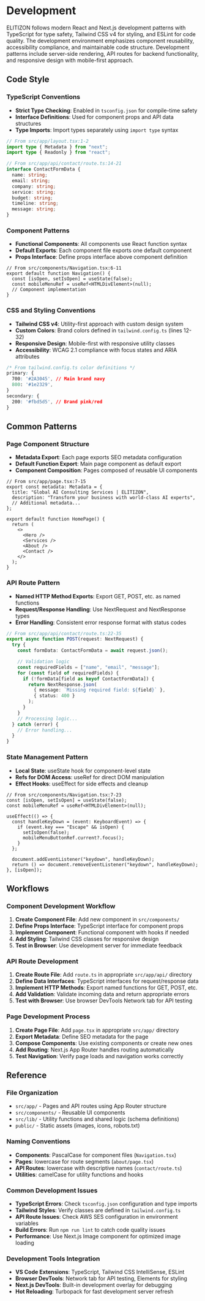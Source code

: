 <!-- Generated: 2025-06-15 00:00:00 UTC -->

# Development

ELITIZON follows modern React and Next.js development patterns with TypeScript for type safety, Tailwind CSS v4 for styling, and ESLint for code quality. The development environment emphasizes component reusability, accessibility compliance, and maintainable code structure. Development patterns include server-side rendering, API routes for backend functionality, and responsive design with mobile-first approach.

## Code Style

### TypeScript Conventions

- **Strict Type Checking**: Enabled in `tsconfig.json` for compile-time safety
- **Interface Definitions**: Used for component props and API data structures
- **Type Imports**: Import types separately using `import type` syntax

```typescript
// From src/app/layout.tsx:1-2
import type { Metadata } from "next";
import type { Readonly } from "react";

// From src/app/api/contact/route.ts:14-21
interface ContactFormData {
  name: string;
  email: string;
  company: string;
  service: string;
  budget: string;
  timeline: string;
  message: string;
}
```

### Component Patterns

- **Functional Components**: All components use React function syntax
- **Default Exports**: Each component file exports one default component
- **Props Interface**: Define props interface above component definition

```tsx
// From src/components/Navigation.tsx:6-11
export default function Navigation() {
  const [isOpen, setIsOpen] = useState(false);
  const mobileMenuRef = useRef<HTMLDivElement>(null);
  // Component implementation
}
```

### CSS and Styling Conventions

- **Tailwind CSS v4**: Utility-first approach with custom design system
- **Custom Colors**: Brand colors defined in `tailwind.config.ts` (lines 12-32)
- **Responsive Design**: Mobile-first with responsive utility classes
- **Accessibility**: WCAG 2.1 compliance with focus states and ARIA attributes

```css
/* From tailwind.config.ts color definitions */
primary: {
  700: '#2A3045', // Main brand navy
  800: '#1e2329',
}
secondary: {
  200: '#fbd5d5', // Brand pink/red
}
```

## Common Patterns

### Page Component Structure

- **Metadata Export**: Each page exports SEO metadata configuration
- **Default Function Export**: Main page component as default export
- **Component Composition**: Pages composed of reusable UI components

```tsx
// From src/app/page.tsx:7-15
export const metadata: Metadata = {
  title: "Global AI Consulting Services | ELITIZON",
  description: "Transform your business with world-class AI experts",
  // Additional metadata...
};

export default function HomePage() {
  return (
    <>
      <Hero />
      <Services />
      <About />
      <Contact />
    </>
  );
}
```

### API Route Pattern

- **Named HTTP Method Exports**: Export GET, POST, etc. as named functions
- **Request/Response Handling**: Use NextRequest and NextResponse types
- **Error Handling**: Consistent error response format with status codes

```typescript
// From src/app/api/contact/route.ts:22-35
export async function POST(request: NextRequest) {
  try {
    const formData: ContactFormData = await request.json();

    // Validation logic
    const requiredFields = ["name", "email", "message"];
    for (const field of requiredFields) {
      if (!formData[field as keyof ContactFormData]) {
        return NextResponse.json(
          { message: `Missing required field: ${field}` },
          { status: 400 }
        );
      }
    }
    // Processing logic...
  } catch (error) {
    // Error handling...
  }
}
```

### State Management Pattern

- **Local State**: useState hook for component-level state
- **Refs for DOM Access**: useRef for direct DOM manipulation
- **Effect Hooks**: useEffect for side effects and cleanup

```tsx
// From src/components/Navigation.tsx:7-23
const [isOpen, setIsOpen] = useState(false);
const mobileMenuRef = useRef<HTMLDivElement>(null);

useEffect(() => {
  const handleKeyDown = (event: KeyboardEvent) => {
    if (event.key === "Escape" && isOpen) {
      setIsOpen(false);
      mobileMenuButtonRef.current?.focus();
    }
  };

  document.addEventListener("keydown", handleKeyDown);
  return () => document.removeEventListener("keydown", handleKeyDown);
}, [isOpen]);
```

## Workflows

### Component Development Workflow

1. **Create Component File**: Add new component in `src/components/`
2. **Define Props Interface**: TypeScript interface for component props
3. **Implement Component**: Functional component with hooks if needed
4. **Add Styling**: Tailwind CSS classes for responsive design
5. **Test in Browser**: Use development server for immediate feedback

### API Route Development

1. **Create Route File**: Add `route.ts` in appropriate `src/app/api/` directory
2. **Define Data Interfaces**: TypeScript interfaces for request/response data
3. **Implement HTTP Methods**: Export named functions for GET, POST, etc.
4. **Add Validation**: Validate incoming data and return appropriate errors
5. **Test with Browser**: Use browser DevTools Network tab for API testing

### Page Development Process

1. **Create Page File**: Add `page.tsx` in appropriate `src/app/` directory
2. **Export Metadata**: Define SEO metadata for the page
3. **Compose Components**: Use existing components or create new ones
4. **Add Routing**: Next.js App Router handles routing automatically
5. **Test Navigation**: Verify page loads and navigation works correctly

## Reference

### File Organization

- `src/app/` - Pages and API routes using App Router structure
- `src/components/` - Reusable UI components
- `src/lib/` - Utility functions and shared logic (schema definitions)
- `public/` - Static assets (images, icons, robots.txt)

### Naming Conventions

- **Components**: PascalCase for component files (`Navigation.tsx`)
- **Pages**: lowercase for route segments (`about/page.tsx`)
- **API Routes**: lowercase with descriptive names (`contact/route.ts`)
- **Utilities**: camelCase for utility functions and hooks

### Common Development Issues

- **TypeScript Errors**: Check `tsconfig.json` configuration and type imports
- **Tailwind Styles**: Verify classes are defined in `tailwind.config.ts`
- **API Route Issues**: Check AWS SES configuration in environment variables
- **Build Errors**: Run `npm run lint` to catch code quality issues
- **Performance**: Use Next.js Image component for optimized image loading

### Development Tools Integration

- **VS Code Extensions**: TypeScript, Tailwind CSS IntelliSense, ESLint
- **Browser DevTools**: Network tab for API testing, Elements for styling
- **Next.js DevTools**: Built-in development overlay for debugging
- **Hot Reloading**: Turbopack for fast development server refresh
